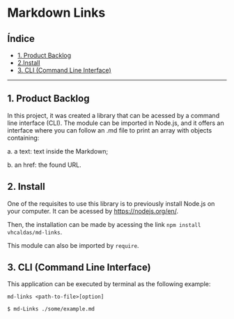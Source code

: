 # Markdown Links

## Índice

* [1. Product Backlog](#1-product-backlog)
* [2.Install](#1-install)
* [3. CLI (Command Line Interface)](#3-command-line-interface)


***

## 1. Product Backlog

In this project, it was created a library that can be acessed by a command line interface (CLI). The module can be imported in Node.js, and it offers an interface where you can follow an .md file to print an array with objects containing:

a. a text: text inside the Markdown;

b. an href: the found URL.

## 2. Install

One of the requisites to use this library is to previously install Node.js on your computer. It can be acessed by https://nodejs.org/en/.  

Then, the installation can be made by acessing the link ```npm install vhcaldas/md-links```.

This module can also be imported by ```require```.

## 3. CLI (Command Line Interface)

This application can be executed by terminal as the following example:

```
md-links <path-to-file>[option]
```
```
$ md-Links ./some/example.md
```